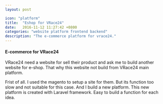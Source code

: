 ```yaml
---
layout: post

icon: "platform"
title:  "Eshop for VRace24"
date:   2016-11-12 11:27:42 +0800
categories: "website platform frontend backend"
description: "The e-commerce platform for vrace24."
---
```

#### E-commerce for VRace24
VRace24 need a website for sell their product and ask me to build another website for e-shop. That why this website not build from VRace24 main platform.

Frist of all. I used the magento to setup a site for them. But its function too slow and not suitable for this case. And I build a new platform. This new platform is created with Laravel framework. Easy to build a function for each idea.